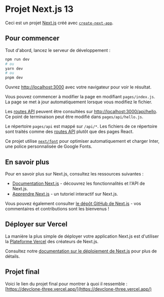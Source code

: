 # Projet Next.js 13

Ceci est un projet [Next.js](https://nextjs.org/) créé avec [`create-next-app`](https://github.com/vercel/next.js/tree/canary/packages/create-next-app).

## Pour commencer

Tout d'abord, lancez le serveur de développement :

```bash
npm run dev
# ou
yarn dev
# ou
pnpm dev
```

Ouvrez [http://localhost:3000](http://localhost:3000) avec votre navigateur pour voir le résultat.

Vous pouvez commencer à modifier la page en modifiant `pages/index.js`. La page se met à jour automatiquement lorsque vous modifiez le fichier.

Les [routes API](https://nextjs.org/docs/api-routes/introduction) peuvent être consultées sur [http://localhost:3000/api/hello](http://localhost:3000/api/hello). Ce point de terminaison peut être modifié dans `pages/api/hello.js`.

Le répertoire `pages/api` est mappé sur `/api/*`. Les fichiers de ce répertoire sont traités comme des [routes API](https://nextjs.org/docs/api-routes/introduction) plutôt que des pages React.

Ce projet utilise [`next/font`](https://nextjs.org/docs/basic-features/font-optimization) pour optimiser automatiquement et charger Inter, une police personnalisée de Google Fonts.

## En savoir plus

Pour en savoir plus sur Next.js, consultez les ressources suivantes :

- [Documentation Next.js](https://nextjs.org/docs) - découvrez les fonctionnalités et l'API de Next.js.
- [Apprendre Next.js](https://nextjs.org/learn) - un tutoriel interactif sur Next.js.

Vous pouvez également consulter [le dépôt GitHub de Next.js](https://github.com/vercel/next.js/) - vos commentaires et contributions sont les bienvenus !

## Déployer sur Vercel

La manière la plus simple de déployer votre application Next.js est d'utiliser la [Plateforme Vercel](https://vercel.com/new?utm_medium=default-template&filter=next.js&utm_source=create-next-app&utm_campaign=create-next-app-readme) des créateurs de Next.js.

Consultez notre [documentation sur le déploiement de Next.js](https://nextjs.org/docs/deployment) pour plus de détails.

## Projet final

Voici le lien du projet final pour montrer à quoi il ressemble : [https://devclone-three.vercel.app/](https://devclone-three.vercel.app/)
